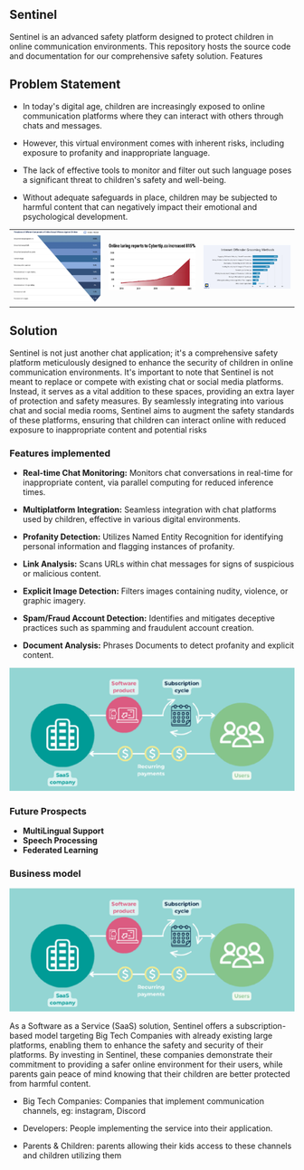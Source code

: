 ## Sentinel

Sentinel is an advanced safety platform designed to protect children in online communication environments. This repository hosts the source code and documentation for our comprehensive safety solution.
Features


## Problem Statement

- In today's digital age, children are increasingly exposed
to online communication platforms where they can interact
with others through chats and messages.

- However, this virtual environment comes with inherent
risks, including exposure to profanity and inappropriate
language.

- The lack of effective tools to monitor and filter out such
language poses a significant threat to children's safety
and well-being.

- Without adequate safeguards in place, children may be
subjected to harmful content that can negatively impact
their emotional and psychological development.

| | | |
|:-------------------------:|:-------------------------:|:-------------------------:|
|<img width="1604" alt="screen shot 2017-08-07 at 12 18 15 pm" src="images/plot1.png">|  <img width="1604" alt="screen shot 2017-08-07 at 12 18 15 pm" src="images/plot2.png">|<img width="1604" alt="screen shot 2017-08-07 at 12 18 15 pm" src="images/plot3.png">|

## Solution 
Sentinel is not just another chat application; it's a comprehensive safety platform meticulously designed to enhance the security of children in online communication environments. It's important to note that Sentinel is not meant to replace or compete with existing chat or social media platforms. Instead, it serves as a vital addition to these spaces, providing an extra layer of protection and safety measures. By seamlessly integrating into various chat and social media rooms, Sentinel aims to augment the safety standards of these platforms, ensuring that children can interact online with reduced exposure to inappropriate content and potential risks

### Features implemented

- **Real-time Chat Monitoring:** Monitors chat conversations in real-time for inappropriate content, via parallel computing for reduced inference times.

- **Multiplatform Integration:** Seamless integration with chat platforms used by children, effective in various digital environments.

- **Profanity Detection:** Utilizes Named Entity Recognition for identifying personal information and flagging instances of profanity.

- **Link Analysis:** Scans URLs within chat messages for signs of suspicious or malicious content.

- **Explicit Image Detection:** Filters images containing nudity, violence, or graphic imagery.

- **Spam/Fraud Account Detection:** Identifies and mitigates deceptive practices such as spamming and fraudulent account creation.

- **Document Analysis:** Phrases Documents to detect profanity and explicit content.

![alt text](images/business.png)

### Future Prospects
- **MultiLingual Support**
- **Speech Processing**
- **Federated Learning**

### Business model

![alt text](images/business.png)

As a Software as a Service (SaaS) solution, Sentinel offers a subscription-based model targeting Big Tech Companies with already existing large platforms, enabling them to enhance the safety and security of their platforms. By investing in Sentinel, these companies demonstrate their commitment to providing a safer online environment for their users, while parents gain peace of mind knowing that their children are better protected from harmful content.

- Big Tech Companies: Companies that implement
communication channels, eg: instagram, Discord

- Developers: People implementing the service into their
application.

- Parents & Children: parents allowing their kids access
to these channels and children utilizing them